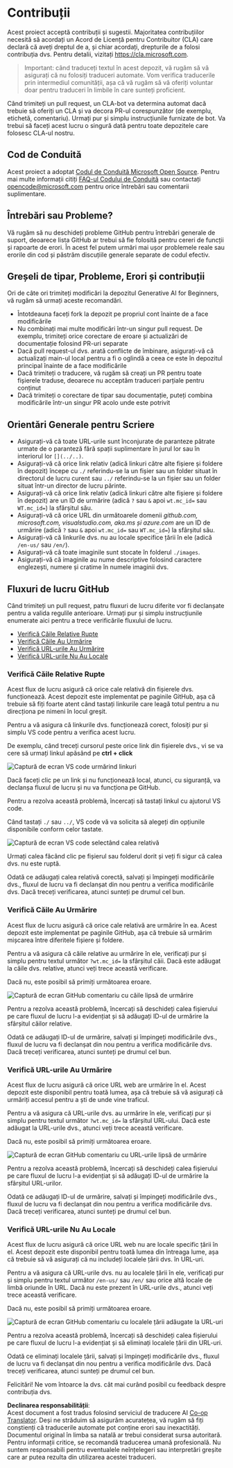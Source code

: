 <!--
CO_OP_TRANSLATOR_METADATA:
{
  "original_hash": "57c41f2af71001a2cff9d8eb797cb843",
  "translation_date": "2025-05-19T11:24:55+00:00",
  "source_file": "CONTRIBUTING.md",
  "language_code": "ro"
}
-->
# Contribuții

Acest proiect acceptă contribuții și sugestii. Majoritatea contribuțiilor necesită să
acordați un Acord de Licență pentru Contribuitor (CLA) care declară că aveți dreptul de a,
și chiar acordați, drepturile de a folosi contribuția dvs. Pentru detalii, vizitați
<https://cla.microsoft.com>.

> Important: când traduceți textul în acest depozit, vă rugăm să vă asigurați că nu folosiți traduceri automate. Vom verifica traducerile prin intermediul comunității, așa că vă rugăm să vă oferiți voluntar doar pentru traduceri în limbile în care sunteți proficient.

Când trimiteți un pull request, un CLA-bot va determina automat dacă trebuie să
oferiți un CLA și va decora PR-ul corespunzător (de exemplu, etichetă, comentariu). Urmați pur și simplu
instrucțiunile furnizate de bot. Va trebui să faceți acest lucru o singură dată pentru toate depozitele care folosesc CLA-ul nostru.

## Cod de Conduită

Acest proiect a adoptat [Codul de Conduită Microsoft Open Source](https://opensource.microsoft.com/codeofconduct/?WT.mc_id=academic-105485-koreyst).
Pentru mai multe informații citiți [FAQ-ul Codului de Conduită](https://opensource.microsoft.com/codeofconduct/faq/?WT.mc_id=academic-105485-koreyst) sau contactați [opencode@microsoft.com](mailto:opencode@microsoft.com) pentru orice întrebări sau comentarii suplimentare.

## Întrebări sau Probleme?

Vă rugăm să nu deschideți probleme GitHub pentru întrebări generale de suport, deoarece lista GitHub ar trebui să fie folosită pentru cereri de funcții și rapoarte de erori. În acest fel putem urmări mai ușor problemele reale sau erorile din cod și păstrăm discuțiile generale separate de codul efectiv.

## Greșeli de tipar, Probleme, Erori și contribuții

Ori de câte ori trimiteți modificări la depozitul Generative AI for Beginners, vă rugăm să urmați aceste recomandări.

* Întotdeauna faceți fork la depozit pe propriul cont înainte de a face modificările
* Nu combinați mai multe modificări într-un singur pull request. De exemplu, trimiteți orice corectare de eroare și actualizări de documentație folosind PR-uri separate
* Dacă pull request-ul dvs. arată conflicte de îmbinare, asigurați-vă că actualizați main-ul local pentru a fi o oglindă a ceea ce este în depozitul principal înainte de a face modificările
* Dacă trimiteți o traducere, vă rugăm să creați un PR pentru toate fișierele traduse, deoarece nu acceptăm traduceri parțiale pentru conținut
* Dacă trimiteți o corectare de tipar sau documentație, puteți combina modificările într-un singur PR acolo unde este potrivit

## Orientări Generale pentru Scriere

- Asigurați-vă că toate URL-urile sunt înconjurate de paranteze pătrate urmate de o paranteză fără spații suplimentare în jurul lor sau în interiorul lor `[](../..)`.
- Asigurați-vă că orice link relativ (adică linkuri către alte fișiere și foldere în depozit) începe cu `./` referindu-se la un fișier sau un folder situat în directorul de lucru curent sau `../` referindu-se la un fișier sau un folder situat într-un director de lucru părinte.
- Asigurați-vă că orice link relativ (adică linkuri către alte fișiere și foldere în depozit) are un ID de urmărire (adică `?` sau `&` apoi `wt.mc_id=` sau `WT.mc_id=`) la sfârșitul său.
- Asigurați-vă că orice URL din următoarele domenii _github.com, microsoft.com, visualstudio.com, aka.ms și azure.com_ are un ID de urmărire (adică `?` sau `&` apoi `wt.mc_id=` sau `WT.mc_id=`) la sfârșitul său.
- Asigurați-vă că linkurile dvs. nu au locale specifice țării în ele (adică `/en-us/` sau `/en/`).
- Asigurați-vă că toate imaginile sunt stocate în folderul `./images`.
- Asigurați-vă că imaginile au nume descriptive folosind caractere englezești, numere și cratime în numele imaginii dvs.

## Fluxuri de lucru GitHub

Când trimiteți un pull request, patru fluxuri de lucru diferite vor fi declanșate pentru a valida regulile anterioare.
Urmați pur și simplu instrucțiunile enumerate aici pentru a trece verificările fluxului de lucru.

- [Verifică Căile Relative Rupte](../..)
- [Verifică Căile Au Urmărire](../..)
- [Verifică URL-urile Au Urmărire](../..)
- [Verifică URL-urile Nu Au Locale](../..)

### Verifică Căile Relative Rupte

Acest flux de lucru asigură că orice cale relativă din fișierele dvs. funcționează.
Acest depozit este implementat pe paginile GitHub, așa că trebuie să fiți foarte atent când tastați linkurile care leagă totul pentru a nu direcționa pe nimeni în locul greșit.

Pentru a vă asigura că linkurile dvs. funcționează corect, folosiți pur și simplu VS code pentru a verifica acest lucru.

De exemplu, când treceți cursorul peste orice link din fișierele dvs., vi se va cere să urmați linkul apăsând pe **ctrl + click**

![Captură de ecran VS code urmărind linkuri](../../translated_images/vscode-follow-link.f8e8fd9192241d8163db78371e22a7a4e032a1ca9219696d7eb3eb103d1b7544.ro.png)

Dacă faceți clic pe un link și nu funcționează local, atunci, cu siguranță, va declanșa fluxul de lucru și nu va funcționa pe GitHub.

Pentru a rezolva această problemă, încercați să tastați linkul cu ajutorul VS code.

Când tastați `./` sau `../`, VS code vă va solicita să alegeți din opțiunile disponibile conform celor tastate.

![Captură de ecran VS code selectând calea relativă](../../translated_images/vscode-select-relative-path.b2cf754af764c28401e8098dbd372d00e8d2ac89c6b75e59f1450f99cb6a4ede.ro.png)

Urmați calea făcând clic pe fișierul sau folderul dorit și veți fi sigur că calea dvs. nu este ruptă.

Odată ce adăugați calea relativă corectă, salvați și împingeți modificările dvs., fluxul de lucru va fi declanșat din nou pentru a verifica modificările dvs.
Dacă treceți verificarea, atunci sunteți pe drumul cel bun.

### Verifică Căile Au Urmărire

Acest flux de lucru asigură că orice cale relativă are urmărire în ea.
Acest depozit este implementat pe paginile GitHub, așa că trebuie să urmărim mișcarea între diferitele fișiere și foldere.

Pentru a vă asigura că căile relative au urmărire în ele, verificați pur și simplu pentru textul următor `?wt.mc_id=` la sfârșitul căii.
Dacă este adăugat la căile dvs. relative, atunci veți trece această verificare.

Dacă nu, este posibil să primiți următoarea eroare.

![Captură de ecran GitHub comentariu cu căile lipsă de urmărire](../../translated_images/github-check-paths-missing-tracking-comment.1442630ba6e07efa327f46d27447178ae1c6d3b9960023dee1a69dd50f8a3653.ro.png)

Pentru a rezolva această problemă, încercați să deschideți calea fișierului pe care fluxul de lucru l-a evidențiat și să adăugați ID-ul de urmărire la sfârșitul căilor relative.

Odată ce adăugați ID-ul de urmărire, salvați și împingeți modificările dvs., fluxul de lucru va fi declanșat din nou pentru a verifica modificările dvs.
Dacă treceți verificarea, atunci sunteți pe drumul cel bun.

### Verifică URL-urile Au Urmărire

Acest flux de lucru asigură că orice URL web are urmărire în el.
Acest depozit este disponibil pentru toată lumea, așa că trebuie să vă asigurați că urmăriți accesul pentru a ști de unde vine traficul.

Pentru a vă asigura că URL-urile dvs. au urmărire în ele, verificați pur și simplu pentru textul următor `?wt.mc_id=` la sfârșitul URL-ului.
Dacă este adăugat la URL-urile dvs., atunci veți trece această verificare.

Dacă nu, este posibil să primiți următoarea eroare.

![Captură de ecran GitHub comentariu cu URL-urile lipsă de urmărire](../../translated_images/github-check-urls-missing-tracking-comment.acd262e537606c01187cb5f4d248176839b5f512342ff9b6c367509ec285eebc.ro.png)

Pentru a rezolva această problemă, încercați să deschideți calea fișierului pe care fluxul de lucru l-a evidențiat și să adăugați ID-ul de urmărire la sfârșitul URL-urilor.

Odată ce adăugați ID-ul de urmărire, salvați și împingeți modificările dvs., fluxul de lucru va fi declanșat din nou pentru a verifica modificările dvs.
Dacă treceți verificarea, atunci sunteți pe drumul cel bun.

### Verifică URL-urile Nu Au Locale

Acest flux de lucru asigură că orice URL web nu are locale specific țării în el.
Acest depozit este disponibil pentru toată lumea din întreaga lume, așa că trebuie să vă asigurați că nu includeți localele țării dvs. în URL-uri.

Pentru a vă asigura că URL-urile dvs. nu au localele țării în ele, verificați pur și simplu pentru textul următor `/en-us/` sau `/en/` sau orice altă locale de limbă oriunde în URL.
Dacă nu este prezent în URL-urile dvs., atunci veți trece această verificare.

Dacă nu, este posibil să primiți următoarea eroare.

![Captură de ecran GitHub comentariu cu localele țării adăugate la URL-uri](../../translated_images/github-check-country-locale-comment.15ae33688215cfe678e813c4dc0bf40d5d9341ee36dc95d6cc0684fa9a204224.ro.png)

Pentru a rezolva această problemă, încercați să deschideți calea fișierului pe care fluxul de lucru l-a evidențiat și să eliminați localele țării din URL-uri.

Odată ce eliminați localele țării, salvați și împingeți modificările dvs., fluxul de lucru va fi declanșat din nou pentru a verifica modificările dvs.
Dacă treceți verificarea, atunci sunteți pe drumul cel bun.

Felicitări! Ne vom întoarce la dvs. cât mai curând posibil cu feedback despre contribuția dvs.

**Declinarea responsabilității**:  
Acest document a fost tradus folosind serviciul de traducere AI [Co-op Translator](https://github.com/Azure/co-op-translator). Deși ne străduim să asigurăm acuratețea, vă rugăm să fiți conștienți că traducerile automate pot conține erori sau inexactități. Documentul original în limba sa natală ar trebui considerat sursa autoritară. Pentru informații critice, se recomandă traducerea umană profesională. Nu suntem responsabili pentru eventualele neînțelegeri sau interpretări greșite care ar putea rezulta din utilizarea acestei traduceri.